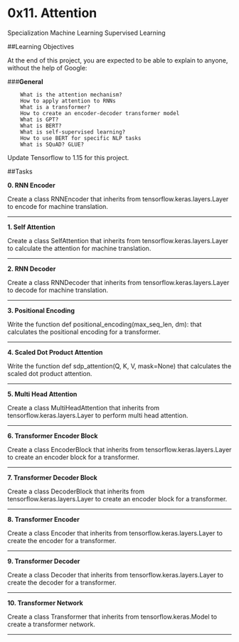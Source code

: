 # 0x11. Attention
Specialization Machine Learning
Supervised Learning

##Learning Objectives

At the end of this project, you are expected
to be able to explain to anyone, without the
help of Google:

###**General**
```
    What is the attention mechanism?
    How to apply attention to RNNs
    What is a transformer?
    How to create an encoder-decoder transformer model
    What is GPT?
    What is BERT?
    What is self-supervised learning?
    How to use BERT for specific NLP tasks
    What is SQuAD? GLUE?
```

Update Tensorflow to 1.15 for this project.

##Tasks

**0. RNN Encoder**

Create a class RNNEncoder that inherits from 
tensorflow.keras.layers.Layer to encode for 
machine translation.
___
**1. Self Attention**

Create a class SelfAttention that inherits from
tensorflow.keras.layers.Layer to calculate the
attention for machine translation.
___
**2. RNN Decoder**

Create a class RNNDecoder that inherits from
tensorflow.keras.layers.Layer to decode for 
machine translation.
___
**3. Positional Encoding**

Write the function def positional_encoding(max_seq_len, dm):
that calculates the positional encoding for a transformer.
___
**4. Scaled Dot Product Attention**

Write the function def sdp_attention(Q, K, V, mask=None)
that calculates the scaled dot product attention.
___
**5. Multi Head Attention**

 Create a class MultiHeadAttention that inherits from
 tensorflow.keras.layers.Layer to perform multi head
 attention.
___
**6. Transformer Encoder Block**
 
Create a class EncoderBlock that inherits from
tensorflow.keras.layers.Layer to create an encoder
block for a transformer.
___
**7. Transformer Decoder Block**

Create a class DecoderBlock that
inherits from tensorflow.keras.layers.Layer 
to create an encoder block for a transformer.
___
**8. Transformer Encoder**

Create a class Encoder that inherits from
tensorflow.keras.layers.Layer to create the
encoder for a transformer.
___
**9. Transformer Decoder**

Create a class Decoder that inherits from 
tensorflow.keras.layers.Layer to create the 
decoder for a transformer.
___
**10. Transformer Network**

Create a class Transformer that inherits
from tensorflow.keras.Model to create a
transformer network.
___

